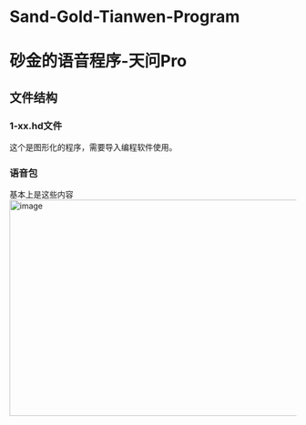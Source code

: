 # Sand-Gold-Tianwen-Program
# 砂金的语音程序-天问Pro
## 文件结构
### 1-xx.hd文件
这个是图形化的程序，需要导入编程软件使用。
### 语音包
基本上是这些内容
<img width="1032" height="380" alt="image" src="https://github.com/user-attachments/assets/30f0b652-628f-4e64-b8b2-4debac2efbf4" />

